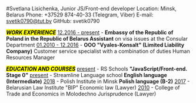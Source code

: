 #Svetlana Lisichenka, Junior JS/Front-end developer
Location: Minsk, Belarus
Phone: +37529 874-40-33 (Telegram, Viber)
E-mail: svetik0790@tut.by
GitHub: svetik0790

<mark>___WORK EXPERIENCE___</mark>
<u>12.2016 - present</u> - **Embassy of the Republic of Poland in the Republic of Belarus Assistant** 
on visa issues at the Consular Department
<u>01.2010 - 12.2016</u> - **OOO "Vyales-Konsalt" (Limited Liability Company)**
Customer service specialist
with a combination of duties  Human Resources Manager 

<mark>___EDUCATION AND COURSES___</mark>
<u>present</u> - RS Schools
**"JavaScript/Front-end. Stage 0"**
<u>present</u> - Streamline Language school
**English language (Intermediate)**
<u>2018</u> - Polish Institute in Minsk
**Polish language (B-2)**
<u>2017</u> - Belarusian Law Institute "BIP"
Economic law (Lawyer)
<u>2010</u> - College of Trade and Economics in Molodechno
Jurisprudence (Lawyer)